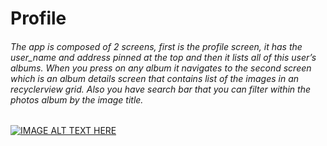 # Profile
###### The app is composed of 2 screens, first is the profile screen, it has the user_name and address pinned at the top and then it lists all of this user’s albums. When you press on any album it navigates to the second screen which is an album details screen that contains list of the images in an recyclerview grid. Also you have search bar that you can filter within the photos album by the  image title.

[![IMAGE ALT TEXT HERE](https://img.youtube.com/vi/YOUTUBE_VIDEO_ID_HERE/0.jpg)](https://drive.google.com/file/d/1YhCY8UG9d3dKLg9zH1WkcsOdA3udmQI6/view)
